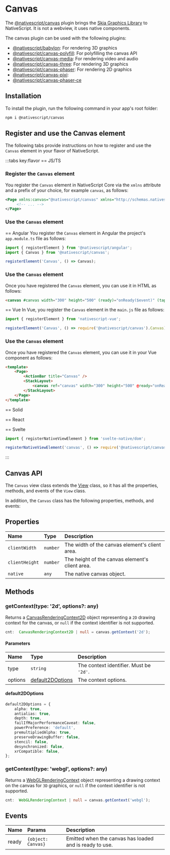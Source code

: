 # Canvas

The [@nativescript/canvas](https://github.com/NativeScript/canvas) plugin brings the [Skia Graphics Library](https://skia.org/) to NativeScript. It is not a webview, it uses native components.

The canvas plugin can be used with the following plugins:

- [@nativescript/babylon](https://www.npmjs.com/package/@nativescript/canvas-babylon): For rendering 3D graphics
- [@nativescript/canvas-polyfill](https://github.com/NativeScript/canvas/tree/master/packages/canvas-polyfill): For polyfilling the canvas API
- [@nativescript/canvas-media](https://github.com/NativeScript/canvas/tree/master/packages/canvas-media): For rendering video and audio
- [@nativescript/canvas-three](https://www.npmjs.com/package/@nativescript/canvas-three): For rendering 3D graphics
- [@nativescript/canvas-phaser](https://github.com/NativeScript/canvas/tree/master/packages/canvas-phaser): For rendering 2D graphics
- [@nativescript/canvas-pixi](https://github.com/NativeScript/canvas/tree/master/packages/canvas-pixi):
- [@nativescript/canvas-phaser-ce](https://github.com/NativeScript/canvas/tree/master/packages/canvas-phaser-ce)

## Installation

To install the plugin, run the following command in your app's root folder:

```bash
npm i @nativescript/canvas
```

## Register and use the Canvas element

The following tabs provide instructions on how to register and use the `Canvas` element in your flavor of NativeScript.

:::tabs key:flavor
== JS/TS

### Register the `Canvas` element

You register the `Canvas` element in NativeScript Core via the `xmlns` attribute and a prefix of your choice, for example `canvas`, as follows:

```xml
<Page xmlns:canvas="@nativescript/canvas" xmlns="http://schemas.nativescript.org/tns.xsd">
     <!-- ... -->
</Page>
```

### Use the `Canvas` element

== Angular
You register the `Canvas` element in Angular the project's `app.module.ts` file as follows:

```ts
import { registerElement } from '@nativescript/angular';
import { Canvas } from '@nativescript/canvas';

registerElement('Canvas', () => Canvas);
```

### Use the `Canvas` element

Once you have registered the `Canvas` element, you can use it in HTML as follows:

```html
<canvas #canvas width="300" height="500" (ready)="onReady($event)" (tap)="onTap($event)"></canvas>
```

== Vue
In Vue, you register the `Canvas` element in the `main.js` file as follows:

```ts
import { registerElement } from 'nativescript-vue';

registerElement('Canvas', () => require('@nativescript/canvas').Canvas);
```

### Use the `Canvas` element

Once you have registered the `Canvas` element, you can use it in your Vue component as follows:

```html
<template>
	<Page>
		<ActionBar title="Canvas" />
		<StackLayout>
			<canvas ref="canvas" width="300" height="500" @ready="onReady" @tap="onTap" />
		</StackLayout>
	</Page>
</template>
```

== Solid

== React

== Svelte

```ts
import { registerNativeViewElement } from 'svelte-native/dom';

registerNativeViewElement('canvas', () => require('@nativescript/canvas').Canvas);
```

:::

## Canvas API

The `Canvas` view class extends the [View](https://docs.nativescript.org/api/class/View) class, so it has all the properties, methods, and events of the `View` class.

In addition, the `Canvas` class has the following properties, methods, and events:

## Properties

| Name           | Type     | Description                                     |
| :------------- | :------- | :---------------------------------------------- |
| `clientWidth`  | `number` | The width of the canvas element's client area.  |
| `clientHeight` | `number` | The height of the canvas element's client area. |
| `native`       | `any`    | The native canvas object.                       |

## Methods

### getContext(type: '2d', options?: any)

Returns a [CanvasRenderingContext2D](./canvas-rendering-context-2d.md) object representing a `2D` drawing context for the canvas, or `null` if the context identifier is not supported.

```ts
cnt:  CanvasRenderingContext2D | null = canvas.getContext('2d');
```

#### Parameters

| Name    | Type                                  | Description                             |
| :------ | :------------------------------------ | :-------------------------------------- |
| type    | `string`                              | The context identifier. Must be `'2d'`. |
| options | [default2DOptions](#default2doptions) | The context options.                    |

#### default2DOptions

```ts
default2DOptions = {
	alpha: true,
	antialias: true,
	depth: true,
	failIfMajorPerformanceCaveat: false,
	powerPreference: 'default',
	premultipliedAlpha: true,
	preserveDrawingBuffer: false,
	stencil: false,
	desynchronized: false,
	xrCompatible: false,
};
```

### getContext(type: 'webgl', options?: any)

Returns a [WebGLRenderingContext](./WebGLRenderingContext.md) object representing a drawing context on the canvas for `3D` graphics, or `null` if the context identifier is not supported.

```ts
cnt:  WebGLRenderingContext | null = canvas.getContext('webgl');
```

## Events

| Name  | Params             | Description                                             |
| :---- | :----------------- | :------------------------------------------------------ |
| ready | `{object: Canvas}` | Emitted when the canvas has loaded and is ready to use. |
